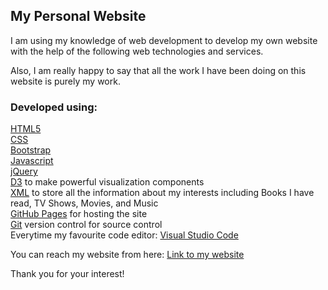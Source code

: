 ## My Personal Website

I am using my knowledge of web development to develop my own website with the help of the following web technologies and services.<br>

Also, I am really happy to say that all the work I have been doing on this website is purely my work.

### Developed using:

[HTML5](https://whatwg.org/)<br>
[CSS](http://www.w3.org/)<br>
[Bootstrap](https://getbootstrap.com/)<br>
[Javascript](https://developer.mozilla.org/en-US/docs/Web/JavaScript)<br>
[jQuery](https://jquery.com/)<br>
[D3](https://d3js.org/) to make powerful visualization components<br>
[XML](https://www.w3.org/XML/) to store all the information about my interests including Books I have read, TV Shows, Movies, and Music<br>
[GitHub Pages](https://pages.github.com/) for hosting the site<br>
[Git](https://git-scm.com/) version control for source control<br>
Everytime my favourite code editor: [Visual Studio Code](https://code.visualstudio.com/)<br>

You can reach my website from here: [Link to my website](https://srichandana451.com)

Thank you for your interest!

